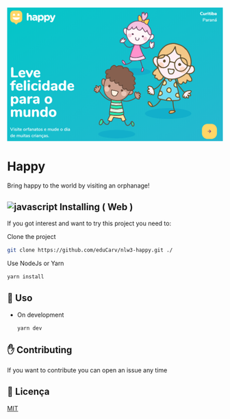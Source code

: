![Cover](https://github.com/eduCarv/nlw3-happy/blob/master/HAPPYCOVER!.png)



# Happy
Bring happy to the world by visiting an orphanage!


## <img src="https://devicon.dev/devicon.git/icons/react/react-original.svg" alt="javascript" width="35" height="35"/> Installing ( Web ) 

If you got interest and want to try this project you need to:

Clone the project
```bash
git clone https://github.com/eduCarv/nlw3-happy.git ./
```

Use NodeJs or Yarn
```bash
yarn install
```

## :closed_book: Uso

- On development
  ```
  yarn dev
  ```

## :raised_hand: Contributing
If you want to contribute you can open an issue any time



## :scroll: Licença
[MIT](https://choosealicense.com/licenses/mit/)